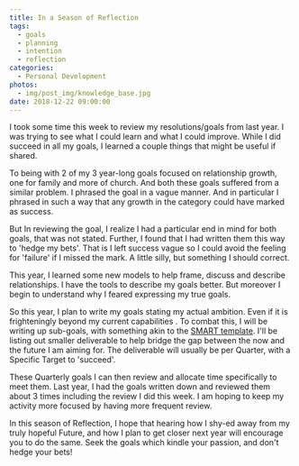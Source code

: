```yaml
---
title: In a Season of Reflection
tags:
  - goals
  - planning
  - intention
  - reflection
categories:
  - Personal Development
photos:
  - img/post_img/knowledge_base.jpg
date: 2018-12-22 09:00:00
---
```


I took some time this week to review my resolutions/goals from last  year. I was trying to see what I could learn and what I could improve.  While I did succeed in all my goals, I learned a couple things that  might be useful if shared.

To being with 2 of  my 3 year-long goals focused on relationship growth, one for family and  more of church. And both these goals suffered from a similar problem. I  phrased the goal in a vague manner. And in particular I phrased in such a  way that any growth in the category could have marked as success.

But  In reviewing the goal, I realize I had a particular end in mind for  both goals, that was not stated. Further, I found that I had written  them this way to 'hedge my bets'. That is I left success vague so I  could avoid the feeling for 'failure' if I missed the mark. A little  silly, but something I should correct.

This  year, I learned some new models to help frame, discuss and describe  relationships. I have the tools to describe my goals better. But  moreover I begin to understand why I feared expressing my true goals.

So  this year, I plan to write my goals stating my actual ambition. Even if  it is frighteningly beyond my current capabilities . To combat this, I  will be writing up sub-goals, with something akin to the [SMART template](https://en.wikipedia.org/wiki/SMART_criteria).  I'll be listing out smaller deliverable to help bridge the gap between  the now and the future I am aiming for. The deliverable will usually be  per Quarter, with a Specific Target to 'succeed'.

These  Quarterly goals I can then review and allocate time specifically to  meet them. Last year, I had the goals written down and reviewed them  about 3 times including the review I did this week. I am hoping to keep  my activity more focused by having more frequent review.

In  this season of Reflection, I hope that hearing how I shy-ed away from  my truly hopeful Future, and how I plan to get closer next year will  encourage you to do the same. Seek the goals which kindle your passion,  and don't hedge your bets!
